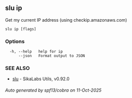 ## slu ip

Get my current IP address (using checkip.amazonaws.com)

```
slu ip [flags]
```

### Options

```
  -h, --help   help for ip
      --json   Format output to JSON
```

### SEE ALSO

* [slu](slu.md)	 - SikaLabs Utils, v0.92.0

###### Auto generated by spf13/cobra on 11-Oct-2025
